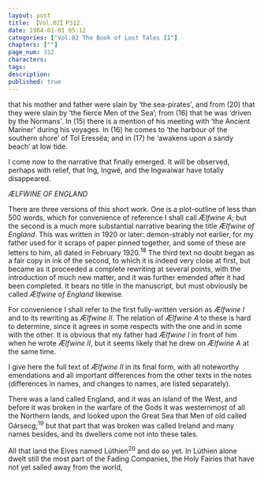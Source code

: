 ```yaml
---
layout: post
title: 【Vol.02】P312.
date: 1984-01-01 05:12
categories: ["Vol.02 The Book of Lost Tales II"]
chapters: [""]
page_num: 312
characters: 
tags: 
description: 
published: true
---
```


<p style="text-indent: 0;">
that his mother and father were slain by ‘the sea-pirates', and from (20) that they were slain by ‘the fierce Men of the Sea’; from (16) that he was ‘driven by the Normans'. In (15) there is a mention of his meeting with ‘the Ancient Mariner’ during his voyages. In (16) he comes to ‘the harbour of the southern shore’ of Tol Eressëa; and in (17) he ‘awakens upon a sandy beach’ at low tide.
</p>

I come now to the narrative that finally emerged. It will be observed, perhaps with relief, that Ing, Ingwë, and the Ingwaiwar have totally disappeared.

<I>ÆLFWINE OF ENGLAND</I>

There are three versions of this short work. One is a plot-outline of less than 500 words, which for convenience of reference I shall call <I>Ælfwine A</I>; but the second is a much more substantial narrative bearing the title <I>Ælfwine of England</I>. This was written in 1920 or later: demon-strably not earlier, for my father used for it scraps of paper pinned together, and some of these are letters to him, all dated in February 1920.<SUP>18</SUP> The third text no doubt began as a fair copy in ink of the second, to which it is indeed very close at first, but became as it proceeded a complete rewriting at several points, with the introduction of much new matter, and it was further emended after it had been completed. It bears no title in the manuscript, but must obviously be called <I>Ælfwine of England</I> likewise.

For convenience I shall refer to the first fully-written version as <I>Ælfwine I</I> and to its rewriting as <I>Ælfwine II</I>. The relation of <I>Ælfwine A</I> to these is hard to determine, since it agrees in some respects with the one and in some with the other. It is obvious that my father had <I>Ælfwine I</I> in front of him when he wrote <I>Ælfwine II</I>, but it seems likely that he drew on <I>Ælfwine A</I> at the same time.

I give here the full text of <I>Ælfwine II</I> in its final form, with all noteworthy emendations and all important differences from the other texts in the notes (differences in names, and changes to names, are listed separately).

There was a land called England, and it was an island of the West, and before it was broken in the warfare of the Gods it was westernmost of all the Northern lands, and looked upon the Great Sea that Men of old called Gársecg;<SUP>19</SUP> but that part that was broken was called Ireland and many names besides, and its dwellers come not into these tales.

All that land the Elves named Lúthien<SUP>20</SUP> and do so yet. In Lúthien alone dwelt still the most part of the Fading Companies, the Holy Fairies that have not yet sailed away from the world,

